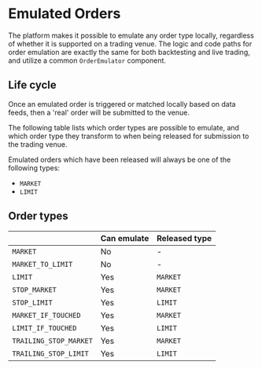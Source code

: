 # Emulated Orders

The platform makes it possible to emulate any order type locally, regardless
of whether it is supported on a trading venue. The logic and code paths for 
order emulation are exactly the same for both backtesting and live trading, and
utilize a common `OrderEmulator` component.

## Life cycle
Once an emulated order is triggered or matched locally based on data feeds, then 
a 'real' order will be submitted to the venue.

The following table lists which order types are possible to emulate, and
which order type they transform to when being released for submission to the 
trading venue.

Emulated orders which have been released will always be one of the following types:
- `MARKET`
- `LIMIT`

## Order types
|                        | Can emulate | Released type |
|------------------------|-------------|---------------|
| `MARKET`               | No          | -             |
| `MARKET_TO_LIMIT`      | No          | -             |
| `LIMIT`                | Yes         | `MARKET`      |
| `STOP_MARKET`          | Yes         | `MARKET`      |
| `STOP_LIMIT`           | Yes         | `LIMIT`       |
| `MARKET_IF_TOUCHED`    | Yes         | `MARKET`      |
| `LIMIT_IF_TOUCHED`     | Yes         | `LIMIT`       |
| `TRAILING_STOP_MARKET` | Yes         | `MARKET`      |
| `TRAILING_STOP_LIMIT`  | Yes         | `LIMIT`       |
